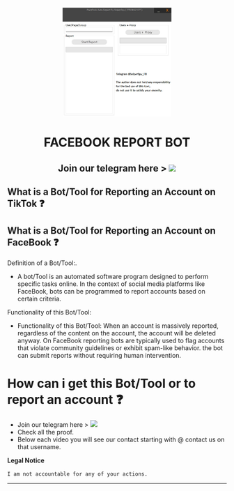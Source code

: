 <p align="center"><img src="logo.png" width="250px" height="250px" alt="insta logo"></p>

<h1 align="center">FACEBOOK REPORT BOT</h1>
<h2 align="center">Join our telegram here > <a href="https://tinyurl.com/yzunj3y2"><img src="https://img.shields.io/badge/Telegram-2CA5E0?style=for-the-badge&logo=telegram&logoColor=white"></a></h2>

## What is a Bot/Tool for Reporting an Account on TikTok ❓

## What is a Bot/Tool for Reporting an Account on FaceBook ❓
   Definition of a Bot/Tool:.
  * <p>A bot/Tool is an automated software program designed to perform specific tasks online. In the context of social media platforms like FaceBook, bots can be programmed to report accounts based on certain criteria.</p>
   Functionality of this Bot/Tool: 
* <p>Functionality of this Bot/Tool: When an account is massively reported, regardless of the content on the account, the account will be deleted anyway. On FaceBook reporting bots are typically used to flag accounts that violate community guidelines or exhibit spam-like behavior. the bot can submit reports without requiring human intervention.</p>


# How can i get this Bot/Tool or to report an account ❓
  * Join our telegram here > <a href="https://tinyurl.com/yzunj3y2"><img src="https://img.shields.io/badge/Telegram-2CA5E0?style=for-the-badge&logo=telegram&logoColor=white"></a>
  * Check all the proof.
  * Below each video you will see our contact starting with @ contact us on that username.
</pre>
</p>
</details>


**Legal Notice**

```console
I am not accountable for any of your actions.
```

---
